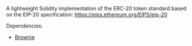 A lightweight Solidity implementation of the ERC-20 token standard based on the EIP-20 specification: https://eips.ethereum.org/EIPS/eip-20

Dependencies:

- [Brownie](https://github.com/eth-brownie/brownie)
